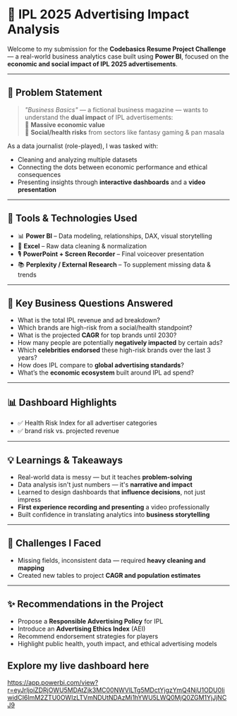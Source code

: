 # 🎯 IPL 2025 Advertising Impact Analysis

Welcome to my submission for the **Codebasics Resume Project Challenge** — a real-world business analytics case built using **Power BI**, focused on the **economic and social impact of IPL 2025 advertisements**.

---

## 🧩 Problem Statement

> _"Business Basics"_ — a fictional business magazine — wants to understand the **dual impact** of IPL advertisements:  
> 💸 **Massive economic value**  
> 🧠 **Social/health risks** from sectors like fantasy gaming & pan masala

As a data journalist (role-played), I was tasked with:
- Cleaning and analyzing multiple datasets
- Connecting the dots between economic performance and ethical consequences
- Presenting insights through **interactive dashboards** and a **video presentation**

---

## 🔧 Tools & Technologies Used

- 📊 **Power BI** – Data modeling, relationships, DAX, visual storytelling
- 📁 **Excel** – Raw data cleaning & normalization
- 🎙️ **PowerPoint + Screen Recorder** – Final voiceover presentation
- 📚 **Perplexity / External Research** – To supplement missing data & trends

---


## 📌 Key Business Questions Answered

- What is the total IPL revenue and ad breakdown?
- Which brands are high-risk from a social/health standpoint?
- What is the projected **CAGR** for top brands until 2030?
- How many people are potentially **negatively impacted** by certain ads?
- Which **celebrities endorsed** these high-risk brands over the last 3 years?
- How does IPL compare to **global advertising standards**?
- What’s the **economic ecosystem** built around IPL ad spend?

---

## 📊 Dashboard Highlights

- ✅ Health Risk Index for all advertiser categories
- ✅ brand risk vs. projected revenue

---

## 💡 Learnings & Takeaways

- Real-world data is messy — but it teaches **problem-solving**
- Data analysis isn't just numbers — it's **narrative and impact**
- Learned to design dashboards that **influence decisions**, not just impress
- **First experience recording and presenting** a video professionally
- Built confidence in translating analytics into **business storytelling**

---

## 🙌 Challenges I Faced

- Missing fields, inconsistent data — required **heavy cleaning and mapping**
- Created new tables to project **CAGR and population estimates**

---

## ✨ Recommendations in the Project

- Propose a **Responsible Advertising Policy** for IPL  
- Introduce an **Advertising Ethics Index** (AEI)  
- Recommend endorsement strategies for players  
- Highlight public health, youth impact, and ethical advertising models  

## Explore my live dashboard here
https://app.powerbi.com/view?r=eyJrIjoiZDRjOWU5MDAtZjk3MC00NWVlLTg5MDctYjgzYmQ4NjU1ODU0IiwidCI6ImM2ZTU0OWIzLTVmNDUtNDAzMi1hYWU5LWQ0MjQ0ZGM1YjJjNCJ9
